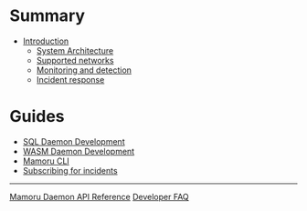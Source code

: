# Summary

- [Introduction](./overview/introduction.md)
  - [System Architecture](./overview/system-architecture.md)
  - [Supported networks](./overview/supported-networks.md)
  - [Monitoring and detection](./overview/monitoring-detection.md)
  - [Incident response](./overview/incident-response.md)

# Guides

- [SQL Daemon Development](./guides/sql-daemon-development.md)
- [WASM Daemon Development](./guides/wasm-daemon-development.md)
- [Mamoru CLI]()
- [Subscribing for incidents]()

---

[Mamoru Daemon API Reference]()
[Developer FAQ]()
